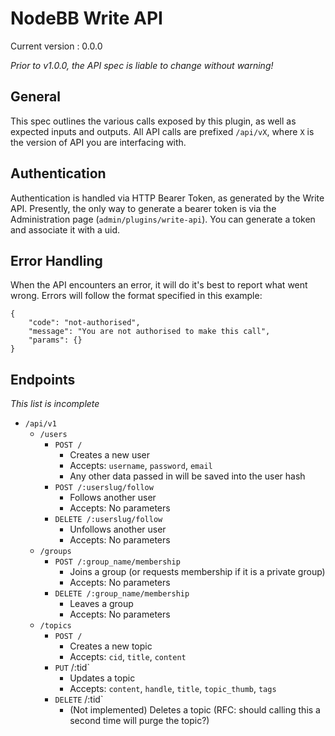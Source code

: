 # NodeBB Write API

Current version : 0.0.0

*Prior to v1.0.0, the API spec is liable to change without warning!*

## General

This spec outlines the various calls exposed by this plugin, as well as expected inputs and outputs.
All API calls are prefixed `/api/vX`, where `X` is the version of API you are interfacing with.

## Authentication

Authentication is handled via HTTP Bearer Token, as generated by the Write API. Presently, the only way to generate a bearer token is via the Administration page (`admin/plugins/write-api`). You can generate a token and associate it with a uid.

## Error Handling

When the API encounters an error, it will do it's best to report what went wrong.
Errors will follow the format specified in this example:

    {
        "code": "not-authorised",
        "message": "You are not authorised to make this call",
        "params": {}
    }

## Endpoints

*This list is incomplete*

* `/api/v1`
    * `/users`
        * `POST /`
            * Creates a new user
            * Accepts: `username`, `password`, `email`
            * Any other data passed in will be saved into the user hash
        * `POST /:userslug/follow`
            * Follows another user
            * Accepts: No parameters
        * `DELETE /:userslug/follow`
            * Unfollows another user
            * Accepts: No parameters
    * `/groups`
        * `POST /:group_name/membership`
            * Joins a group (or requests membership if it is a private group)
            * Accepts: No parameters
        * `DELETE /:group_name/membership`
            * Leaves a group
            * Accepts: No parameters
    * `/topics`
        * `POST /`
            * Creates a new topic
            * Accepts: `cid`, `title`, `content`
        * `PUT` /:tid`
            * Updates a topic
            * Accepts: `content`, `handle`, `title`, `topic_thumb`, `tags`
        * `DELETE` /:tid`
            * (Not implemented) Deletes a topic (RFC: should calling this a second time will purge the topic?)